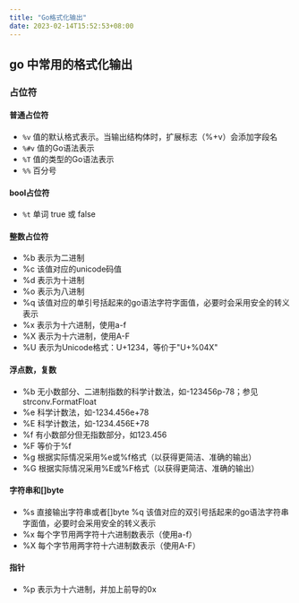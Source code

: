 ```yaml
---
title: "Go格式化输出"
date: 2023-02-14T15:52:53+08:00
---
```


## go 中常用的格式化输出

### 占位符

#### 普通占位符

* `%v`    值的默认格式表示。当输出结构体时，扩展标志（%+v）会添加字段名
* `%#v`    值的Go语法表示
* `%T`    值的类型的Go语法表示
* `%%`    百分号

#### bool占位符

* `%t`    单词 true 或 false

#### 整数占位符

* %b    表示为二进制
* %c    该值对应的unicode码值
* %d    表示为十进制
* %o    表示为八进制
* %q    该值对应的单引号括起来的go语法字符字面值，必要时会采用安全的转义表示
* %x    表示为十六进制，使用a-f
* %X    表示为十六进制，使用A-F
* %U    表示为Unicode格式：U+1234，等价于"U+%04X"

#### 浮点数，复数

* %b    无小数部分、二进制指数的科学计数法，如-123456p-78；参见strconv.FormatFloat
* %e    科学计数法，如-1234.456e+78
* %E    科学计数法，如-1234.456E+78
* %f    有小数部分但无指数部分，如123.456
* %F    等价于%f
* %g    根据实际情况采用%e或%f格式（以获得更简洁、准确的输出）
* %G    根据实际情况采用%E或%F格式（以获得更简洁、准确的输出）

#### 字符串和[]byte

* %s    直接输出字符串或者[]byte %q    该值对应的双引号括起来的go语法字符串字面值，必要时会采用安全的转义表示
* %x    每个字节用两字符十六进制数表示（使用a-f）
* %X    每个字节用两字符十六进制数表示（使用A-F）

#### 指针

* %p    表示为十六进制，并加上前导的0x
